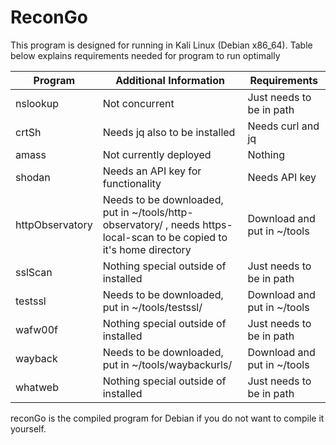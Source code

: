 # ReconGo

This program is designed for running in Kali Linux (Debian x86_64). 
Table below explains requirements needed for program to run optimally


| Program         | Additional Information                                                                                                | Requirements                |
| --------------- | --------------------------------------------------------------------------------------------------------------------- | --------------------------- |
| nslookup        | Not concurrent                                                                                                        | Just needs to be in path    |
| crtSh           | Needs jq also to be installed                                                                                         | Needs curl and jq           |
| amass           | Not currently deployed                                                                                                | Nothing                     |
| shodan          | Needs an API key for functionality                                                                                    | Needs API key               |
| httpObservatory | Needs to be downloaded, put in ~/tools/http-observatory/ , needs https-local-scan to be copied to it's home directory | Download and put in ~/tools |
| sslScan         | Nothing special outside of installed                                                                                  | Just needs to be in path    |
| testssl         | Needs to be downloaded, put in ~/tools/testssl/                                                                       | Download and put in ~/tools |
| wafw00f         | Nothing special outside of installed                                                                                  | Just needs to be in path    |
| wayback         | Needs to be downloaded, put in ~/tools/waybackurls/                                                                   | Download and put in ~/tools |
| whatweb         | Nothing special outside of installed                                                                                  | Just needs to be in path    |

reconGo is the compiled program for Debian if you do not want to compile it yourself.
